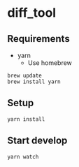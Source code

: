 # diff_tool



## Requirements
* yarn
    * Use homebrew

```
brew update
brew install yarn
```

## Setup
```
yarn install
```

## Start develop
```
yarn watch
```
